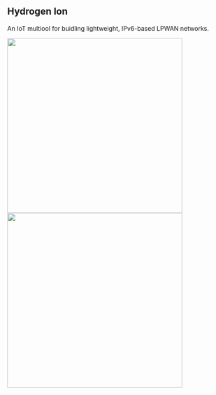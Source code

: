 ## Hydrogen Ion

An IoT multiool for buidling lightweight, IPv6-based LPWAN networks. 

<img width="400" src="https://github.com/HydrogenPlumbing/hydrogen-ion/assets/43052/f3f4cf2a-c132-48bd-8d31-0216153136df"/>

<img width="400" src="https://github.com/HydrogenPlumbing/hydrogen-ion/assets/43052/08aad280-621e-4d32-a389-1f1fceead7fa"/>
